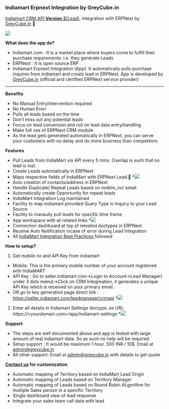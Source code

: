 ### Indiamart Erpnext Integration by GreyCube.in

[Indiamart CRM API **Version 2**(Lead)](https://help.indiamart.com/knowledge-base/lms-crm-integration-v2/), integration with ERPNext by [GreyCube.in](https://greycube.in/) 🚀️

![](https://greycube.in/files/indiamart_greycube.png)

**What does the app do?**

* Indiamart.com : It is a market place where buyers come to fulfill their purchase requirements. i.e. they generate Leads
* ERPNext : It is open source ERP
* Indiamart Erpnext Integration (App): It automatically pulls purchase inquires from indiamart and creats lead in ERPNext. App is developed by [GreyCube.in](https://greycube.in/) (official and certified ERPNext service provider)

---

**Benefits**

* No Manual Entry/intervention required
* No Human Erorr
* Pulls all leads based on the time
* Don't miss out any potential leads
* Focus on lead conversion and not on lead data entry/handling
* Make full use of ERPNext CRM module
* As the lead gets generated automatically in ERPNext, you can serve your customers with no delay and do more business than competitors

**Features**

* Pull Leads from IndiaMart via API every 5 mins. Overlap is such that no lead is lost.
* Create Leads automatically in ERPNext
* Maps respective fields of IndiaMart with ERPNext Lead.👀️
  *![](https://greycube.in/files/lead_data_captured_erpnext_greycube.png)
* Auto creation of contacts/address in ERPNext
* Handle Duplicate/ Repeat Leads based on mobile_no/ email
* Automatically create Opportunity for repeat leads
* IndiaMart Integration Log maintained
* Facility to map indiamart provided Query Type in Inquiry to your Lead Source
* Facility to manaully pull leads for specific time frame
* App workspace with all related links
  *![](https://greycube.in/files/indiamart_workspace_erpnext_greycube.png)
* Connection dashboard at top of releated doctypes in ERPNext
* Receive Auto Notification incase of error during Lead Integration
* All [IndiaMart Integration Best Practices ](https://help.indiamart.com/knowledge-base/lms-crm-integration-v2/)followed

**How to setup?**

1. Get mobile no and API Key from indiamart

* Mobile: This is the primary mobile number of your account registered with IndiaMART
* API Key : Go to seller.indiamart.com->Login to Account->Lead Manager( under 3 dots menu)->Click on CRM Integreation, it generates a unique API Key which is received on your primary email.
* OR  go to key generation page direct link : https://seller.indiamart.com/leadmanager/crmapi
  *![](https://greycube.in/files/indiamart_api_crm_key.png)

2. Enter all details in Indiamart Settings doctype. ex URL https://<yourdomain.com>/app/indiamart-settings
   *![](https://greycube.in/files/erpnext_indiamart_settings_greycube.png)

**Support**

* The steps are well documented above and app is tested with large amount of real indiamart data. So as such no help will be required.
* Setup support : It would be maximum 1 hour. 500 INR / 10$. Email at <admin@greycube.in>
* All other support: Email at <admin@greycube.in> with details to get quote

**[Contact us](https://greycube.in/contact) for customization**

* Automatic mapping of Territory based on IndiaMart Lead Origin
* Automatic mapping of Leads based on Territory Manager
* Automatic mapping of Leads based on Round Robin ALgorithm for multiple Sales person in a specific Territory
* Single dashboard view of lead response
* Integrate your sales team call data with lead